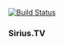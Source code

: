 [![Build Status](https://travis-ci.org/Siriusa77II/SiriusTV.svg?branch=master)](https://travis-ci.org/Siriusa77II/SiriusTV)
### Sirius.TV